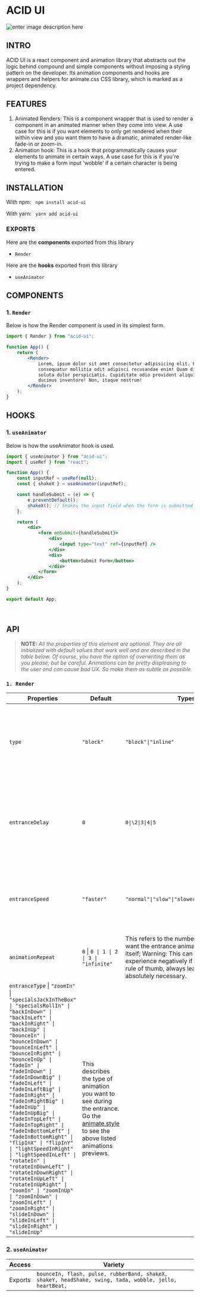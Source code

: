 # ACID UI

![enter image description here](https://user-images.githubusercontent.com/66220736/192905860-7b6a7edf-4f3c-4a54-b24b-efde65d71b2d.png)

## INTRO

ACID UI is a react component and animation library that abstracts out the logic behind compound and simple components without imposing a styling pattern on the developer. Its animation components and hooks are wrappers and helpers for animate.css CSS library, which is marked as a project dependency.

## FEATURES

1. Animated Renders: This is a component wrapper that is used to render a component in an animated manner when they come into view. A use case for this is if you want elements to only get rendered when their within view and you want them to have a dramatic, animated render-like fade-in or zoom-in.
2. Animation hook: This is a hook that programmatically causes your elements to animate in certain ways. A use case for this is if you're trying to make a form input 'wobble' if a certain character is being entered.

## INSTALLATION

With npm:
` npm install acid-ui`

With yarn:
` yarn add acid-ui`

### EXPORTS

Here are the **components** exported from this library

-   `Render`

Here are the **hooks** exported from this library

-   `useAnimator`
    <br/>

## COMPONENTS

### 1. `Render`

Below is how the Render component is used in its simplest form.

```jsx
import { Render } from "acid-ui";

function App() {
	return (
		<Render>
			Lorem, ipsum dolor sit amet consectetur adipisicing elit. Facilis
			consequatur mollitia odit adipisci recusandae enim! Quam dignissimos
			soluta dolor perspiciatis. Cupiditate odio provident aliquid enim
			ducimus inventore! Non, itaque nostrum!
		</Render>
	);
}
```

## HOOKS

### 1. `useAnimator`

Below is how the useAnimator hook is used.

```jsx
import { useAnimator } from "acid-ui";
import { useRef } from "react";

function App() {
	const inputRef = useRef(null);
	const { shakeX } = useAnimator(inputRef);

	const handleSubmit = (e) => {
		e.preventDefault();
		shakeX(); // Shakes the input field when the form is submitted
	};

	return (
		<div>
			<form onSubmit={handleSubmit}>
				<div>
					<input type="text" ref={inputRef} />
				</div>
				<div>
					<button>Submit Form</button>
				</div>
			</form>
		</div>
	);
}

export default App;
```

<br />

## API

> **NOTE:** _All the properties of this element are optional. They are all initialized with default values that work well and are described
> in the table below. Of course, you have the option of overwriting them
> as you please; but be careful. Animations can be pretty displeasing to
> the user and can cause bad UX. So make them as subtle as possible._

### `1. Render`

| Properties        | Default    | Types                   | Description      |
| ----------------- | ---------- | ----------------------- | ---------------- |
| `type`            | `"block"`  | `"block"\|"inline"`      | This describes whether or not you want the renderer to appear as a block or inline level element. |
| `entranceDelay`   | `0`        | `0\|\2\|3\|4\|5`             | This describes how many seconds you want the element's display on view to delay after rendering.                                                                                                                                       |
| `entranceSpeed`   | `"faster"` | `"normal"\|"slow"\|"slower"\|"fast"\|"faster"`     | This describes how fast you want the entrance animation to take place.|
| `animationRepeat` | `0` \| `0 \| 1 \| 2 \| 3 \| "infinite"`   | This refers to the number of times you want the entrance animation to repeat itself; Warning: This can greatly affect user experience negatively if misused. A good rule of thumb, always leave it in `0` unless absolutely necessary. |
| `entranceType` \| `"zoomIn"` \| `"specialsJackInTheBox" \| "specialsRollIn" \| "backInDown" \| "backInLeft" \| "backInRight" \| "backInUp" \| "bounceIn" \| "bounceInDown" \| "bounceInLeft" \| "bounceInRight" \| "bounceInUp" \| "fadeIn" \| "fadeInDown" \| "fadeInDownBig" \| "fadeInLeft" \| "fadeInLeftBig" \| "fadeInRight" \| "fadeInRightBig" \| "fadeInUp" \| "fadeInUpBig" \| "fadeInTopLeft" \| "fadeInTopRight" \| "fadeInBottomLeft" \| "fadeInBottomRight" \| "flipInX" \| "flipInY" \| "lightSpeedInRight" \| "lightSpeedInLeft" \| "rotateIn" \| "rotateInDownLeft" \| "rotateInDownRight" \| "rotateInUpLeft" \| "rotateInUpRight" \| "zoomIn" \| "zoomInUp" \| "zoomInDown" \| "zoomInLeft" \| "zoomInRight" \| "slideInDown" \| "slideInLeft" \| "slideInRight" \| "slideInUp"` | This describes the type of animation you want to see during the entrance. Go the [animate.style](https://animate.style) to see the above listed animations previews. |

### 2. `useAnimator`

| Access  | Variety                                                                                                 |
| ------- | ------------------------------------------------------------------------------------------------------- |
| Exports | `bounceIn, flash, pulse, rubberBand, shakeX, shakeY, headShake, swing, tada, wobble, jello, heartBeat,` |
